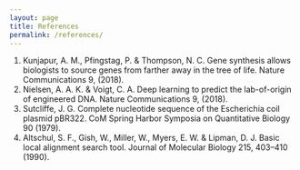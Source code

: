 ```yaml
---
layout: page
title: References
permalink: /references/
---
```


1. Kunjapur, A. M., Pfingstag, P. & Thompson, N. C. Gene synthesis allows biologists to source genes from farther away in the tree of life. Nature Communications 9, (2018).
2. Nielsen, A. A. K. & Voigt, C. A. Deep learning to predict the lab-of-origin of engineered DNA. Nature Communications 9, (2018).
3. Sutcliffe, J. G. Complete nucleotide sequence of the Escherichia coil plasmid pBR322. CoM Spring Harbor Symposia on Quantitative Biology 90 (1979).
4. Altschul, S. F., Gish, W., Miller, W., Myers, E. W. & Lipman, D. J. Basic local alignment search tool. Journal of Molecular Biology 215, 403–410 (1990).
